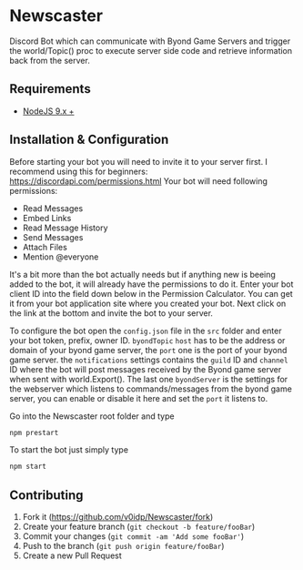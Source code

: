 # Newscaster

Discord Bot which can communicate with Byond Game Servers and trigger the world/Topic() proc to execute server side code and retrieve information back from the server.

## Requirements

* [NodeJS 9.x +](https://nodejs.org/en/download/)

## Installation & Configuration

Before starting your bot you will need to invite it to your server first. I recommend using this for beginners: https://discordapi.com/permissions.html
Your bot will need following permissions:

* Read Messages
* Embed Links
* Read Message History
* Send Messages
* Attach Files
* Mention @everyone

It's a bit more than the bot actually needs but if anything new is beeing added to the bot, it will already have the permissions to do it.
Enter your bot client ID into the field down below in the Permission Calculator. You can get it from your bot application site where you created your bot.
Next click on the link at the bottom and invite the bot to your server.

To configure the bot open the ``config.json`` file in the ``src`` folder and enter your bot token, prefix, owner ID. ``byondTopic`` ``host`` has to be the address or domain of your byond game server, the ``port`` one is the port of your byond game server. the ``notifications`` settings contains the ``guild`` ID and ``channel`` ID where the bot will post messages received by the Byond game server when sent with world.Export(). The last one ``byondServer`` is the settings for the webserver which listens to commands/messages from the byond game server, you can enable or disable it here and set the ``port`` it listens to.

Go into the Newscaster root folder and type
```sh
npm prestart
```

To start the bot just simply type
```sh
npm start
```

## Contributing

1. Fork it (<https://github.com/v0idp/Newscaster/fork>)
2. Create your feature branch (`git checkout -b feature/fooBar`)
3. Commit your changes (`git commit -am 'Add some fooBar'`)
4. Push to the branch (`git push origin feature/fooBar`)
5. Create a new Pull Request